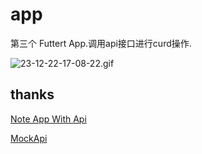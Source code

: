 # app

第三个 Futtert App.调用api接口进行curd操作.

![23-12-22-17-08-22.gif](https://imgfg.com/i/YvhcWx6Vi4.gif)

## thanks

[Note App With Api](https://www.youtube.com/watch?v=gxcpDgQizys)

[MockApi](https://mockapi.io/)

